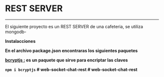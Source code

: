 # REST SERVER
**************************************
El siguiente proyecto es un REST SERVER de una cafeteria, se utiliza mongodb-

<b>Instalacciones<b>

En el archivo package.json encontraras los siguientes paquetes

<a href="https://www.npmjs.com/package/bcryptjs"><b>bcryptjs :</b></a> es un paquete que sirve para encriptar las claves

`npm i bcryptjs`
#   w e b - s o c k e t - c h a t - r e s t  
 #   w e b - s o c k e t - c h a t - r e s t  
 
